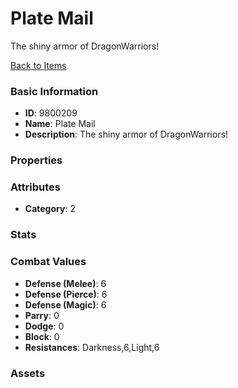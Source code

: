 # Plate Mail

The shiny armor of DragonWarriors!

[Back to Items](../items.md)

### Basic Information

- **ID**: 9800209
- **Name**: Plate Mail
- **Description**: The shiny armor of DragonWarriors!

### Properties


### Attributes

- **Category**: 2

### Stats


### Combat Values

- **Defense (Melee)**: 6
- **Defense (Pierce)**: 6
- **Defense (Magic)**: 6
- **Parry**: 0
- **Dodge**: 0
- **Block**: 0
- **Resistances**: Darkness,6,Light,6

### Assets



